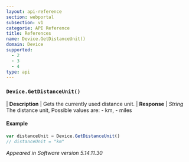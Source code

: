 ```yaml
---
layout: api-reference
section: webportal
subsection: v1
categorie: API Reference
title: References
name: Device.GetDistanceUnit()
domain: Device
supported:
  - 2
  - 3
  - 4
type: api
---
```


### `Device.GetDistanceUnit()`

| **Description** | Gets the currently used distance unit.
| **Response** | *String*  The distance unit, Possible values are: - km, - miles

#### Example

```javascript
var distanceUnit = Device.GetDistanceUnit()
// distanceUnit = "km"
```

*Appeared in Software version 5.14.11.30*